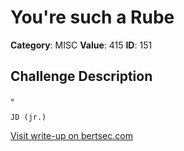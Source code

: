 # You're such a Rube
**Category**: MISC
**Value**: 415
**ID**: 151

## Challenge Description
```
💀

JD (jr.)
```

[Visit write-up on bertsec.com](https://bertsec.com/you're-such-a-rube)
